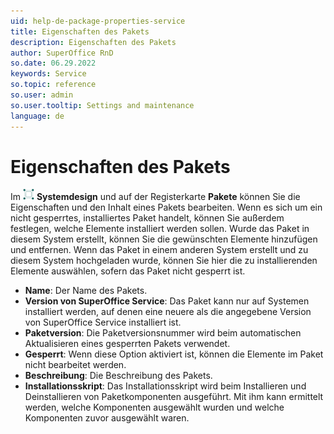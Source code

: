 ```yaml
---
uid: help-de-package-properties-service
title: Eigenschaften des Pakets
description: Eigenschaften des Pakets
author: SuperOffice RnD
so.date: 06.29.2022
keywords: Service
so.topic: reference
so.user: admin
so.user.tooltip: Settings and maintenance
language: de
---
```


# Eigenschaften des Pakets

Im ![Symbol][img1] **Systemdesign** und auf der Registerkarte **Pakete** können Sie die Eigenschaften und den Inhalt eines Pakets bearbeiten. Wenn es sich um ein nicht gesperrtes, installiertes Paket handelt, können Sie außerdem festlegen, welche Elemente installiert werden sollen. Wurde das Paket in diesem System erstellt, können Sie die gewünschten Elemente hinzufügen und entfernen. Wenn das Paket in einem anderen System erstellt und zu diesem System hochgeladen wurde, können Sie hier die zu installierenden Elemente auswählen, sofern das Paket nicht gesperrt ist.

* **Name**: Der Name des Pakets.
* **Version von SuperOffice Service**: Das Paket kann nur auf Systemen installiert werden, auf denen eine neuere als die angegebene Version von SuperOffice Service installiert ist.
* **Paketversion**: Die Paketversionsnummer wird beim automatischen Aktualisieren eines gesperrten Pakets verwendet.
* **Gesperrt**: Wenn diese Option aktiviert ist, können die Elemente im Paket nicht bearbeitet werden.
* **Beschreibung**: Die Beschreibung des Pakets.
* **Installationsskript**: Das Installationsskript wird beim Installieren und Deinstallieren von Paketkomponenten ausgeführt. Mit ihm kann ermittelt werden, welche Komponenten ausgewählt wurden und welche Komponenten zuvor ausgewählt waren.

<!-- Referenced links -->

<!-- Referenced images -->
[img1]: ../../../../../common/icons/nav-admin-systemdesign-active.png
